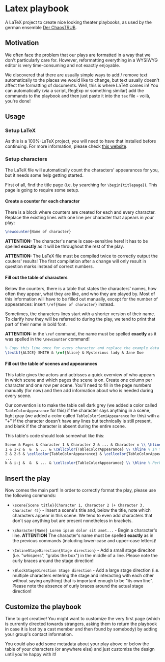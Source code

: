 # Latex playbook
A LaTeX project to create nice looking theater playbooks, as used by the german ensemble [Der ChaosTRUB](http://chaostrub.de).

## Motivation
We often face the problem that our plays are formatted in a way that we don't particularly care for. However, reformatting everything in a WYSIWYG editor is very time-consuming and not exactly enjoyable.

We discovered that there are usually simple ways to add / remove text automatically to the places we would like to change, but text usually doesn't affect the formatting of documents. Well, this is where LaTeX comes in! You can automatically (via a script, RegExp or something similar) add the commands to the playbook and then just paste it into the `tex` file - voilà, you're done!

## Usage
### Setup LaTeX
As this is a 100%-LaTeX project, you will need to have that installed before continuing. For more information, please check [this website](https://www.latex-project.org/get/).

### Setup characters
The LaTeX file will automatically count the characters' appearances for you, but it needs some help getting started.

<!-- TODO -->
First of all, find the title page (i.e. by searching for `\begin{titlepage}`). This page is going to require some setup.

#### Create a counter for each character
There is a block where counters are created for each and every character. Replace the existing lines with one line per character that appears in your play:

```tex
\newcounter{Name of character}
```

**ATTENTION:** The character's name is case-sensitive here! It has to be spelled **exactly** as it will be throughout the rest of the play.

**ATTENTION:** The LaTeX file must be compiled twice to correctly output the couters' results! The first compilation after a change will only result in question marks instead of correct numbers.

#### Fill out the table of characters
Below the counters, there is a table that states the characters' names, how often they appear, what they are like, and who they are played by. Most of this information will have to be filled out manually, except for the number of appearances: insert `\ref{Name of character}` instead.

Sometimes, the characters lines start with a shorter version of their name. To clarify how they will be referred to during the play, we tend to print that part of their name in bold font.

**ATTENTION:** in the `\ref` command, the name must be spelled **exactly** as it was spelled in the `\newcounter` command!

```tex
% Copy this line once for every character and replace the example data
\textbf{ALICE} SMITH & \ref{Alice} & Mysterious lady & Jane Doe
```

#### Fill out the table of scenes and appearances
This table gives the actors and actrisses a quick overview of who appears in which scene and which pages the scene is on. Create one column per character and one row per scene. You'll need to fill in the page numbers manually (for now) and then add information about who is needed during every scene.

Our convention is to make the table cell dark grey (we added a color called `TableColorAppearance` for this) if the character says anything in a scene, light gray (we added a color called `TableColorSemiAppearance` for this) with a "+" if the character doesn't have any lines but technically is still present, and blank if the character is absent during the entire scene.

This table's code should look somewhat like this:

```tex
Scene & Pages & Character 1 & Character 2 & ... & Character n \\ \hline
1 & 1-2 &  &  & ... & \cellcolor{TableColorAppearance} \\ \hline % In this scene, Character n might be having a monologue
2 & 2-5 & \cellcolor{TableColorAppearance} & \cellcolor{TableColorAppearance} & ... & \cellcolor{TableColorSemiAppearance} \\ \hline % Now Character 1 and Character 2 might be discussing something while Character n is just observing from the background
...
k & i-j &  &  & ... & \cellcolor{TableColorAppearance} \\ \hline % Perhaps Character n ends the play with another monologue
```

## Insert the play
Now comes the main part! In order to correctly format the play, please use the following commands:

* `\scene{Scene title}{Character 1, Character 2 (+ Character 3, Character 4)}` - Insert a scene's title and, below the title, note which characters appear in this scene. We tend to even add characters that don't say anything but are present nonetheless in brackets.

* `\character{Name} Lorem ipsum dolor sit amet...` - Begin a character's line. **ATTENTION** The character's name must be spelled **exactly** as in the previous commands (including lower-case and upper-case letters)!

* `\InlineStageDirection{Stage direction}` - Add a small stage direciton (i.e. "whispers", "grabs the box") in the middle of a line. Please note the curly braces around the stage direction!

* `\BlockStageDirection Stage direction` - Add a large stage direction (i.e. multiple characters entering the stage and interacting with each other without saying anything) that is important enough to be "its own line". Please note the absence of curly braces around the actual stage direction!


## Customize the playbook
Time to get creative! You might want to customize the very first page (which is currently directed towards strangers, asking them to return the playbook in case it is lost by a cast member and then found by somebody) by adding your group's contact information.

You could also add some metadata about your play above or below the table of your characters (or anywhere else) and just customize the design until you're happy with it!
